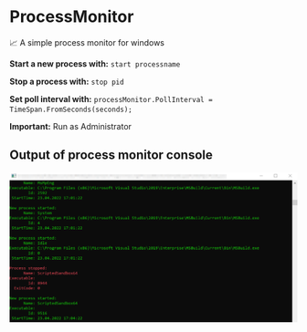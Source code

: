 # ProcessMonitor

📈 A simple process monitor for windows

**Start a new process with:** ````start processname````

**Stop a process with:** ````stop pid````

**Set poll interval with:** ````processMonitor.PollInterval = TimeSpan.FromSeconds(seconds);````

**Important:** Run as Administrator 

## Output of process monitor console

![alt text](https://github.com/michifueby/ProcessMonitor/blob/master/processmonitor.png?raw=true)

